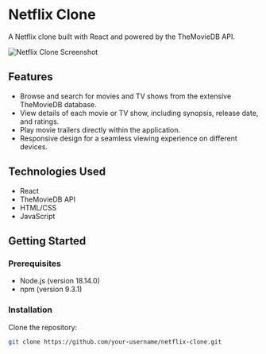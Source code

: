 # Netflix Clone

A Netflix clone built with React and powered by the TheMovieDB API.

![Netflix Clone Screenshot](screenshot.png)

## Features

- Browse and search for movies and TV shows from the extensive TheMovieDB database.
- View details of each movie or TV show, including synopsis, release date, and ratings.
- Play movie trailers directly within the application.
- Responsive design for a seamless viewing experience on different devices.

## Technologies Used

- React
- TheMovieDB API
- HTML/CSS
- JavaScript

## Getting Started

### Prerequisites

- Node.js (version 18.14.0)
- npm (version 9.3.1)

### Installation

Clone the repository:

```bash
git clone https://github.com/your-username/netflix-clone.git
```

